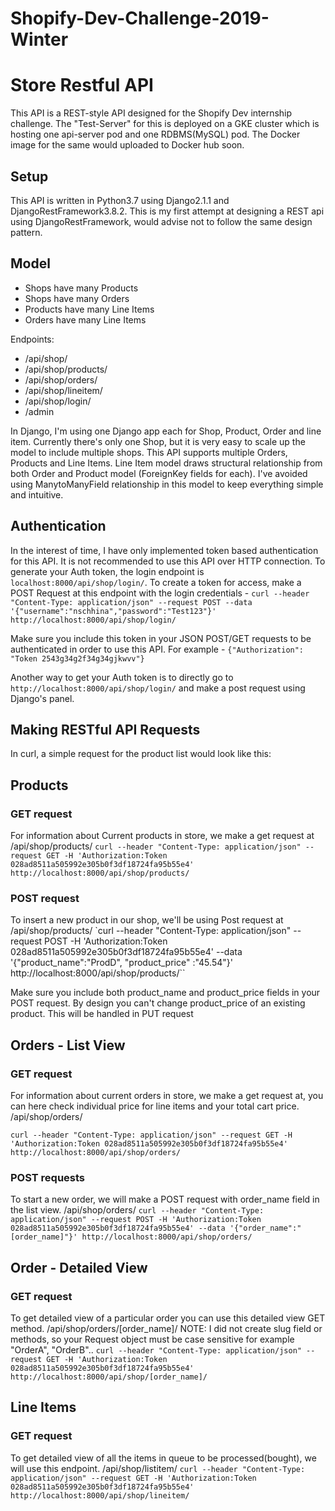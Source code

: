 # Shopify-Dev-Challenge-2019-Winter

Store Restful API
==============================

This API is a REST-style API designed for the Shopify Dev internship challenge. The "Test-Server" for this is deployed on a GKE cluster which is hosting one api-server pod and one RDBMS(MySQL) pod. The Docker image for the same would uploaded to Docker hub soon.

Setup
-----
This API is written in Python3.7 using Django2.1.1 and DjangoRestFramework3.8.2.
This is my first attempt at designing a REST api using DjangoRestFramework, would advise not to follow the same design pattern.

Model
-----
* Shops have many Products
* Shops have many Orders
* Products have many Line Items
* Orders have many Line Items

Endpoints:  
* /api/shop/
* /api/shop/products/
* /api/shop/orders/
* /api/shop/lineitem/
* /api/shop/login/
* /admin


In Django, I'm using one Django app each for Shop, Product, Order and line item. Currently there's only one Shop, but it is very easy to scale up the model to include multiple shops. This API supports multiple Orders, Products and Line Items. Line Item model draws structural relationship from both Order and Product model (ForeignKey fields for each). I've avoided using ManytoManyField relationship in this model to keep everything simple and intuitive.

Authentication
--------------

In the interest of time, I have only implemented token based authentication for this API. It is not recommended to use this API over HTTP connection. To generate your Auth token, the login endpoint is `localhost:8000/api/shop/login/`. To create a token for access, make a POST Request at this endpoint with the login credentials -
``curl --header "Content-Type: application/json" --request POST --data '{"username":"nschhina","password":"Test123"}' http://localhost:8000/api/shop/login/``

Make sure you include this token in your JSON POST/GET requests to be authenticated in order to use this API. For example -
``{"Authorization": "Token 2543g34g2f34g34gjkwvv"}``


Another way to get your Auth token is to directly go to `http://localhost:8000/api/shop/login/` and make a post request using Django's panel.

Making RESTful API Requests
---------------


In curl, a simple request for the product list would look like this:

## Products

### GET request
For information about Current products in store, we make a get request at /api/shop/products/
``curl --header "Content-Type: application/json" --request GET -H 'Authorization:Token 028ad8511a505992e305b0f3df18724fa95b55e4' http://localhost:8000/api/shop/products/``

### POST request

To insert a new product in our shop, we'll be using Post request at /api/shop/products/
`curl --header "Content-Type: application/json" --request POST -H 'Authorization:Token 028ad8511a505992e305b0f3df18724fa95b55e4' --data '{"product_name":"ProdD", "product_price" :"45.54"}' http://localhost:8000/api/shop/products/``

Make sure you include both product_name and product_price fields in your POST request. By design you can't change product_price of an existing product. This will be handled in PUT request

## Orders - List View

### GET request

For information about current orders in store, we make a get request at, you can here check individual price for line items and your total cart price. /api/shop/orders/

``curl --header "Content-Type: application/json" --request GET -H 'Authorization:Token 028ad8511a505992e305b0f3df18724fa95b55e4' http://localhost:8000/api/shop/orders/
``
### POST requests
To start a new order, we will make a POST request with order_name field in the list view.
/api/shop/orders/
``curl --header "Content-Type: application/json" --request POST -H 'Authorization:Token 028ad8511a505992e305b0f3df18724fa95b55e4' --data '{"order_name":"[order_name]"}' http://localhost:8000/api/shop/orders/
``

## Order - Detailed View

### GET request
To get detailed view of a particular order you can use this detailed view GET method.
/api/shop/orders/[order_name]/
NOTE: I did not create slug field or methods, so your Request object must be case sensitive for example "OrderA", "OrderB"..
``curl --header "Content-Type: application/json" --request GET -H 'Authorization:Token 028ad8511a505992e305b0f3df18724fa95b55e4' http://localhost:8000/api/shop/[order_name]/``

## Line Items

### GET request
To get detailed view of all the items in queue to be processed(bought), we will use this endpoint.
/api/shop/listitem/
``curl --header "Content-Type: application/json" --request GET -H 'Authorization:Token 028ad8511a505992e305b0f3df18724fa95b55e4' http://localhost:8000/api/shop/lineitem/``
